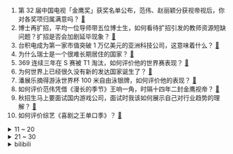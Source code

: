 1. 第 32 届中国电视「金鹰奖」获奖名单公布，范伟、赵丽颖分获视帝视后，你对各奖项归属满意吗？ [:link:](https://www.zhihu.com/question/1498291403)
2. 博士再扩招，平均一位导师带五位博士生，如何看待扩招引发的教师资源短缺问题？扩招是否会加剧延毕现象？ [:link:](https://www.zhihu.com/question/1468920697)
3. 台积电成为第一家市值突破 1 万亿美元的亚洲科技公司，这意味着什么？ [:link:](https://www.zhihu.com/question/1242528316)
4. 为什么瑞士是一个很难长期居住的国家？ [:link:](https://www.zhihu.com/question/626584475)
5. 369 连续三年在 S 赛被 T1 淘汰，如何评价他的世界赛表现？ [:link:](https://www.zhihu.com/question/1409680131)
6. 为何世界上已经很久没有新的发达国家诞生了？ [:link:](https://www.zhihu.com/question/922663018)
7. 潘展乐摘得游泳世界杯 100 米自由泳银牌，如何评价他的表现？ [:link:](https://www.zhihu.com/question/1398726761)
8. 如何评价范伟凭借《漫长的季节》王响一角，时隔十四年二封金鹰视帝？ [:link:](https://www.zhihu.com/question/1505813510)
9. 秋招生马上要面试国内游戏公司，面试时我该如何展示自己对行业趋势的理解？ [:link:](https://www.zhihu.com/question/933078203)
10. 如何评价综艺《喜剧之王单口季》？ [:link:](https://www.zhihu.com/question/664165104)
<details>
<summary>11 ~ 20</summary>

11. 美、加军舰过航台湾海峡，东部战区回应「全程跟监警戒，依法依规处置」，美加此举对台海局势有哪些影响？ [:link:](https://www.zhihu.com/question/1543188878)
12. S14 八强赛 GEN 3:2 险胜 FLY 晋级四强，如何评价这场比赛？ [:link:](https://www.zhihu.com/question/1494747096)
13. 有人说x86是条必沉的船，苹果早就跳船了，微软也有弃船的意图，你怎么看？ [:link:](https://www.zhihu.com/question/1310260646)
14. S14 全球总决赛四强战 WBG vs BLG，你觉得谁更有可能赢下来？ [:link:](https://www.zhihu.com/question/1408268393)
15. 努力、运气、选择，哪一个更重要？ [:link:](https://www.zhihu.com/question/667491084)
16. 昆明一学校疑给学生吃臭肉，官方通报「学校校长被免职，食堂承包商被罚 578 万」，此事有何警示意义？ [:link:](https://www.zhihu.com/question/1406966978)
17. 所以活着意义是什么？ [:link:](https://www.zhihu.com/question/823997382)
18. 凌晨五点多你醒了，然后睡不着会做些什么？ [:link:](https://www.zhihu.com/question/1223870545)
19. 勇次郎为什么杀自己老婆？ [:link:](https://www.zhihu.com/question/405434375)
20. 古人谈话交流用文言文吗？ [:link:](https://www.zhihu.com/question/35937776)
</details>
<details>
<summary>21 ~ 30</summary>

21. 24-25 赛季英超第8轮曼联 2:1 布伦特福德，如何评价这场比赛？ [:link:](https://www.zhihu.com/question/1404644731)
22. 为什么职场中的老资历们都不愿意多说话，是被坑怕了还是本该如此？ [:link:](https://www.zhihu.com/question/726183855)
23. 赵丽颖继《花千骨》后，凭借《风吹半夏》许半夏一角二封金鹰视后，对此你怎么看？ [:link:](https://www.zhihu.com/question/1504316072)
24. 请问为什么电机相电感越小，需要越高的FOC频率呢？有什么数学原理或公式做定量参考吗? [:link:](https://www.zhihu.com/question/483452818)
25. 如何评价新疆石河子大学？ [:link:](https://www.zhihu.com/question/22652013)
26. 天猫双 11，10 月 21 日晚 8 点现货开卖，今年你都抄了哪些作业？ [:link:](https://www.zhihu.com/question/1170521848)
27. 天猫双 11 苹果惊喜券怎么领？各种优惠叠加使用，最多能省多少？ [:link:](https://www.zhihu.com/question/1073064578)
28. 有哪些适合旅游的小众又好玩的城市？ [:link:](https://www.zhihu.com/question/661861197)
29. 想了解普通网文作者都是什么样的生活状态？ [:link:](https://www.zhihu.com/question/648334767)
30. 如果在让你选择一次，你还会选择和现在的老公结婚吗？ [:link:](https://www.zhihu.com/question/870094279)
</details><details>
<summary>bilibili</summary>

</details>